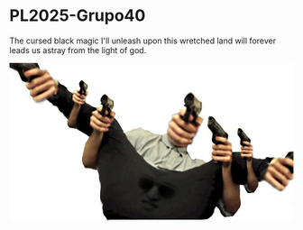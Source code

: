 # PL2025-Grupo40

The cursed black magic I'll unleash upon this wretched land will forever leads us astray from the light of god.

![gun](./docs/repo/img/gun.png)